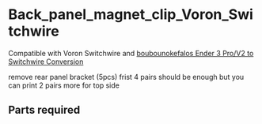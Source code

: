 # Back_panel_magnet_clip_Voron_Switchwire
Compatible with Voron Switchwire and [boubounokefalos Ender 3 Pro/V2 to Switchwire Conversion](https://github.com/boubounokefalos/Ender_SW)

remove rear panel bracket (5pcs) frist
4 pairs should be enough but you can print 2 pairs more for top side

## Parts required
